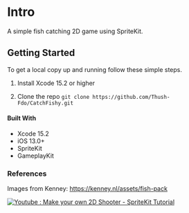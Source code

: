 # Intro
A simple fish catching 2D game using SpriteKit.

## Getting Started
To get a local copy up and running follow these simple steps.
1. Install Xcode 15.2 or higher

2. Clone the repo
`git clone https://github.com/Thush-Fdo/CatchFishy.git`


#### Built With
- Xcode 15.2
- iOS 13.0+
- SpriteKit
- GameplayKit

### References
Images from Kenney: https://kenney.nl/assets/fish-pack 

[![Youtube : Make your own 2D Shooter - SpriteKit Tutorial](https://i.pinimg.com/564x/98/df/87/98df87df9dd9694b31b5ccc522320850.jpg)](https://www.youtube.com/watch?v=c6T02QtQiKY)
